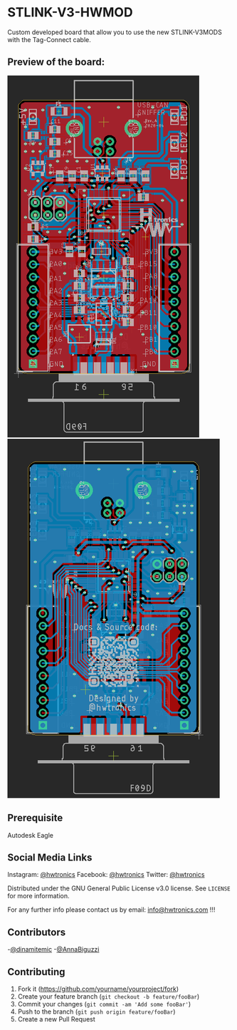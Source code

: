 # STLINK-V3-HWMOD

Custom developed board that allow you to use the new STLINK-V3MODS with the Tag-Connect cable.

## Preview of the board:

![TOP](CAD/images/TOP.png)
![BOTTOM](CAD/images/BOTTOM.png)

## Prerequisite
Autodesk Eagle

## Social Media Links

Instagram: [@hwtronics](https://www.instagram.com/hwtronics/)
Facebook: [@hwtronics](https://www.facebook.com/hwtronics/)
Twitter: [@hwtronics](https://twitter.com/hwtronics)

Distributed under the GNU General Public License v3.0 license. See ``LICENSE`` for more information.

For any further info please contact us by email: info@hwtronics.com !!!


## Contributors

-[@dinamitemic](https://github.com/dinamitemic)
-[@AnnaBiguzzi](https://github.com/AnnaBiguzzi)


## Contributing

1. Fork it (<https://github.com/yourname/yourproject/fork>)
2. Create your feature branch (`git checkout -b feature/fooBar`)
3. Commit your changes (`git commit -am 'Add some fooBar'`)
4. Push to the branch (`git push origin feature/fooBar`)
5. Create a new Pull Request
